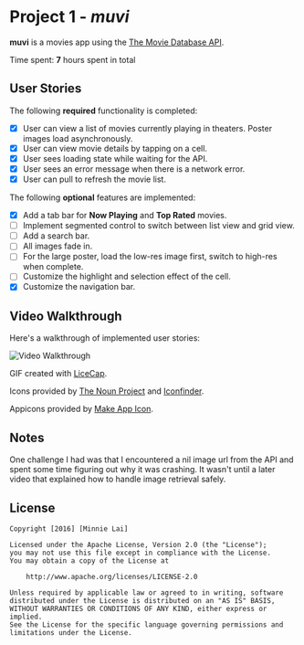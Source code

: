 # Project 1 - *muvi*

**muvi** is a movies app using the [The Movie Database API](http://docs.themoviedb.apiary.io/#).

Time spent: **7** hours spent in total

## User Stories

The following **required** functionality is completed:

- [x] User can view a list of movies currently playing in theaters. Poster images load asynchronously.
- [x] User can view movie details by tapping on a cell.
- [x] User sees loading state while waiting for the API.
- [x] User sees an error message when there is a network error.
- [x] User can pull to refresh the movie list.

The following **optional** features are implemented:

- [x] Add a tab bar for **Now Playing** and **Top Rated** movies.
- [ ] Implement segmented control to switch between list view and grid view.
- [ ] Add a search bar.
- [ ] All images fade in.
- [ ] For the large poster, load the low-res image first, switch to high-res when complete.
- [ ] Customize the highlight and selection effect of the cell.
- [x] Customize the navigation bar.

## Video Walkthrough

Here's a walkthrough of implemented user stories:

<img src='http://i.giphy.com/3oI9JHO15haaB6YmKA.gif' title='Video Walkthrough' width='' alt='Video Walkthrough' />


GIF created with [LiceCap](http://www.cockos.com/licecap/).

Icons provided by [The Noun Project](https://thenounproject.com/) and [Iconfinder](https://www.iconfinder.com/).

Appicons provided by [Make App Icon](https://makeappicon.com/).

## Notes

One challenge I had was that I encountered a nil image url from the API and spent some time figuring out why it was crashing. It wasn't until a later video that explained how to handle image retrieval safely. 
## License

    Copyright [2016] [Minnie Lai]

    Licensed under the Apache License, Version 2.0 (the "License");
    you may not use this file except in compliance with the License.
    You may obtain a copy of the License at

        http://www.apache.org/licenses/LICENSE-2.0

    Unless required by applicable law or agreed to in writing, software
    distributed under the License is distributed on an "AS IS" BASIS,
    WITHOUT WARRANTIES OR CONDITIONS OF ANY KIND, either express or implied.
    See the License for the specific language governing permissions and
    limitations under the License.